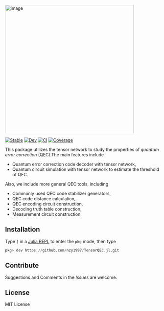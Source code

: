 <img width="420" alt="image" src="https://github.com/nzy1997/TensorQEC.jl/assets/6257240/ab5b781f-9d86-418a-ba9f-5ca90de807e8">

[![Stable](https://img.shields.io/badge/docs-stable-blue.svg)](https://nzy1997.github.io/TensorQEC.jl/stable/)
[![Dev](https://img.shields.io/badge/docs-dev-blue.svg)](https://nzy1997.github.io/TensorQEC.jl/dev/)
[![CI](https://github.com/nzy1997/TensorQEC.jl/actions/workflows/CI.yml/badge.svg)](https://github.com/nzy1997/TensorQEC.jl/actions/workflows/CI.yml)
[![Coverage](https://codecov.io/gh/nzy1997/TensorQEC.jl/branch/main/graph/badge.svg)](https://codecov.io/gh/nzy1997/TensorQEC.jl)

This package utilizes the tensor network to study the properties of *quantum error correction* (QEC).The main features include
* Quantum error correction code decoder with tensor network,
* Quantum circuit simulation with tensor network to estimate the threshold of QEC.

Also, we include more general QEC tools, including
* Commonly used QEC code stabilizer generators,
* QEC code distance calculation,
* QEC encoding circuit construction,
* Decoding truth table construction,
* Measurement circuit construction.

## Installation

Type `]` in a [Julia REPL](https://docs.julialang.org/en/v1/stdlib/REPL/index.html) to enter the `pkg` mode, then type
```Julia pkg
pkg> dev https://github.com/nzy1997/TensorQEC.jl.git
```

## Contribute

Suggestions and Comments in the _Issues_ are welcome.

## License
MIT License
